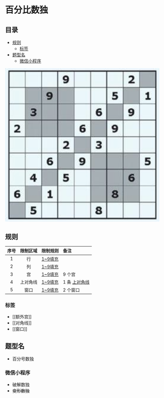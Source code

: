 # 百分比数独
<!-- START doctoc generated TOC please keep comment here to allow auto update -->
<!-- DON'T EDIT THIS SECTION, INSTEAD RE-RUN doctoc TO UPDATE -->
## 目录

- [规则](#%E8%A7%84%E5%88%99)
  - [标签](#%E6%A0%87%E7%AD%BE)
- [题型名](#%E9%A2%98%E5%9E%8B%E5%90%8D)
  - [微信小程序](#%E5%BE%AE%E4%BF%A1%E5%B0%8F%E7%A8%8B%E5%BA%8F)

<!-- END doctoc generated TOC please keep comment here to allow auto update -->

![题](../../../../../images/sudoku/百分号数独.png)

## 规则

| 序号  | 限制区域 | 限制规则    | 备注         |
|:---:|:----:|:--------|:-----------|
|  1  |  行   | [1~9填充] |            |
|  2  |  列   | [1~9填充] |            |
|  3  |  宫   | [1~9填充] | 9 个宫       |
|  4  | 上对角线 | [1~9填充] | 1 条 [上对角线] |
|  5  |  窗口  | [1~9填充] | 2 个窗口      |

### 标签

- [[额外宫]]
- [[对角线]]
- [[窗口]]

## 题型名

- 百分号数独

### 微信小程序

- 破解数独
- ~~变形数独~~

[1~9填充]: ../../../../../rules.md#1to9填充

[上对角线]: ../../../../../rules.md#上对角线
